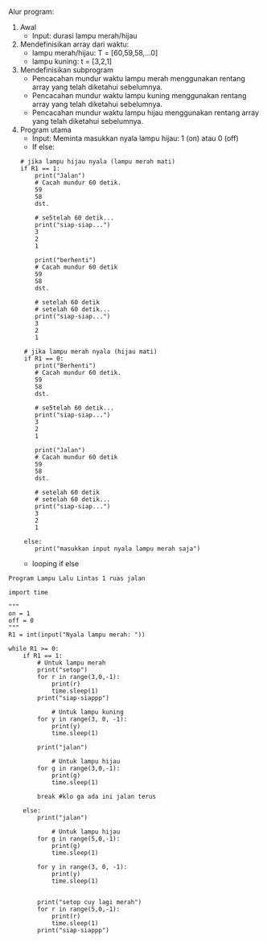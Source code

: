 Alur program:
1. Awal
    - Input: durasi lampu merah/hijau
2. Mendefinisikan array dari waktu:
    - lampu merah/hijau: T = [60,59,58,...0]
    - lampu kuning: t = [3,2,1]
4. Mendefinisikan subprogram
    - Pencacahan mundur waktu lampu merah menggunakan rentang array yang telah diketahui sebelumnya.
    - Pencacahan mundur waktu lampu kuning menggunakan rentang array yang telah diketahui sebelumnya.
    - Pencacahan mundur waktu lampu hijau menggunakan rentang array yang telah diketahui sebelumnya.
5. Program utama
    - Input: Meminta masukkan nyala lampu hijau: 1 (on) atau 0 (off)
    - If else:
    ```
    # jika lampu hijau nyala (lampu merah mati)
    if R1 == 1:
        print("Jalan")
        # Cacah mundur 60 detik.
        59
        58
        dst. 
    
        # se5telah 60 detik...
        print("siap-siap...")
        3
        2
        1

        print("berhenti")
        # Cacah mundur 60 detik
        59
        58
        dst.

        # setelah 60 detik
        # setelah 60 detik...
        print("siap-siap...")
        3
        2
        1
     
     # jika lampu merah nyala (hijau mati)
     if R1 == 0:
        print("Berhenti")
        # Cacah mundur 60 detik.
        59
        58
        dst. 
    
        # se5telah 60 detik...
        print("siap-siap...")
        3
        2
        1

        print("Jalan")
        # Cacah mundur 60 detik
        59
        58
        dst.

        # setelah 60 detik
        # setelah 60 detik...
        print("siap-siap...")
        3
        2
        1
     
     else:
        print("masukkan input nyala lampu merah saja")
 
    ```
    - looping if else


```
Program Lampu Lalu Lintas 1 ruas jalan

import time

"""
on = 1
off = 0
"""
R1 = int(input("Nyala lampu merah: "))

while R1 >= 0:
    if R1 == 1:
        # Untuk lampu merah
        print("setop")
        for r in range(3,0,-1):
            print(r)
            time.sleep(1)
        print("siap-siappp")

            # Untuk lampu kuning
        for y in range(3, 0, -1):
            print(y)
            time.sleep(1)
        
        print("jalan")

            # Untuk lampu hijau
        for g in range(3,0,-1):
            print(g)
            time.sleep(1)
        
        break #klo ga ada ini jalan terus

    else: 
        print("jalan")

            # Untuk lampu hijau
        for g in range(5,0,-1):
            print(g)
            time.sleep(1)
        
        for y in range(3, 0, -1):
            print(y)
            time.sleep(1)
        

        print("setop cuy lagi merah")
        for r in range(5,0,-1):
            print(r)
            time.sleep(1)
        print("siap-siappp")
```
